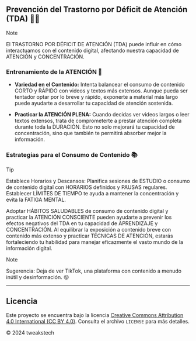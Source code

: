 
## Prevención del Trastorno por Déficit de Atención (TDA) 🧠📱

> [!NOTE]
> El TRASTORNO POR DÉFICIT DE ATENCIÓN (TDA) puede influir en cómo interactuamos con el contenido digital, afectando nuestra capacidad de ATENCIÓN y CONCENTRACIÓN.

### Entrenamiento de la ATENCIÓN 🎯

- **Variedad en el Contenido:** Intenta balancear el consumo de contenido CORTO y RÁPIDO con videos y textos más extensos. Aunque pueda ser tentador optar por lo breve y rápido, exponerte a material más largo puede ayudarte a desarrollar tu capacidad de atención sostenida.

- **Practicar la ATENCIÓN PLENA:** Cuando decidas ver videos largos o leer textos extensos, trata de comprometerte a prestar atención completa durante toda la DURACIÓN. Esto no solo mejorará tu capacidad de concentración, sino que también te permitirá absorber mejor la información.

### Estrategias para el Consumo de Contenido 📚

> [!TIP]
> Establece Horarios y Descansos: Planifica sesiones de ESTUDIO o consumo de contenido digital con HORARIOS definidos y PAUSAS regulares. Establecer LÍMITES DE TIEMPO te ayuda a mantener la concentración y evita la FATIGA MENTAL.

Adoptar HÁBITOS SALUDABLES de consumo de contenido digital y practicar la ATENCIÓN CONSCIENTE pueden ayudarte a prevenir los efectos negativos del TDA en tu capacidad de APRENDIZAJE y CONCENTRACIÓN. Al equilibrar la exposición a contenido breve con contenido más extenso y practicar TÉCNICAS DE ATENCIÓN, estarás fortaleciendo tu habilidad para manejar eficazmente el vasto mundo de la información digital.

> [!NOTE]
> Sugerencia: Deja de ver TikTok, una plataforma con contenido a menudo inútil y desinformación. 😛

---


## Licencia

 Este proyecto se encuentra bajo la licencia [Creative Commons Attribution 4.0 International (CC BY 4.0)](https://creativecommons.org/licenses/by/4.0/). Consulta el archivo `LICENSE` para más detalles.

© 2024 tweakstech
